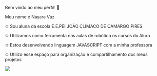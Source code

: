 Bem vindo ao meu perfil! 🙈 

Meu nome é Nayara Vaz

✩ Sou aluna da escola E.E.PEI JOÃO CLÍMACO DE CAMARGO PIRES

✩ Utilizamos como ferramenta nas aulas de robótica os cursos do Alura

✩ Estou desenvolvendo linguagem JAVASCRIPT com a minha professora

✩ Utilizo esse espaço para organização e compartilhamento dos meus projetos

![](https://github.com/user-attachments/assets/93c4eadf-c275-467f-8afd-5feb8548d259)
